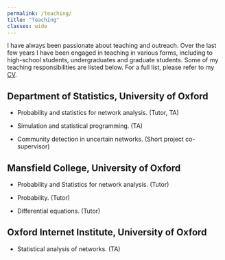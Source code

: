 ```yaml
---
permalink: /teaching/
title: "Teaching"
classes: wide
---
```


I have always been passionate about teaching and outreach. Over the last few years I have been engaged in teaching in various forms, including to high-school students, undergraduates and graduate students. Some of my teaching responsibilities are listed below. For a full list, please refer to my [CV](/assets/pdfs/CV_master.pdf).

## Department of Statistics, University of Oxford
- Probability and statistics for network analysis. (Tutor, TA)

- Simulation and statistical programming. (TA)

- Community detection in uncertain networks. (Short project co-supervisor)

## Mansfield College, University of Oxford
- Probability and Statistics for network analysis. (Tutor)

- Probability. (Tutor)

- Differential equations. (Tutor)

## Oxford Internet Institute, University of Oxford
- Statistical analysis of networks. (TA)
